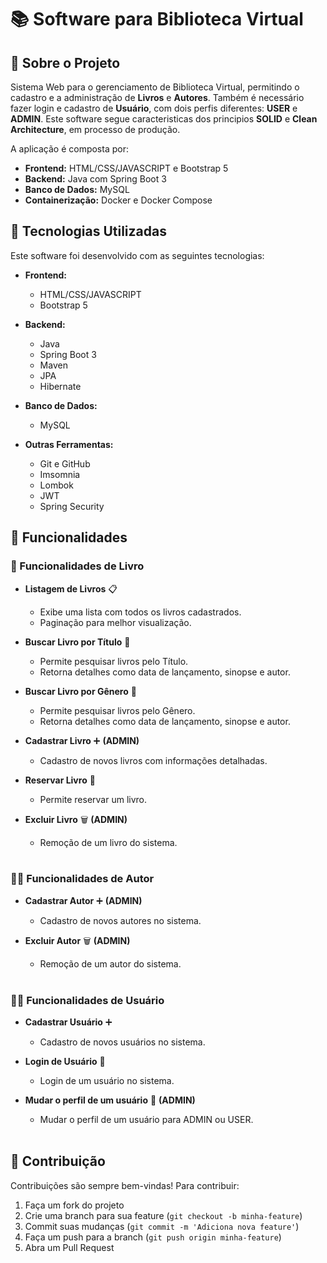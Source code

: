 # 📚 Software para Biblioteca Virtual

## 📌 Sobre o Projeto

Sistema Web para o gerenciamento de Biblioteca Virtual, permitindo o cadastro e a administração de **Livros** e **Autores**. Também é necessário fazer login e cadastro de **Usuário**, com dois perfis diferentes: **USER** e **ADMIN**. Este software segue caracteristicas dos principios **SOLID** e **Clean Architecture**, em processo de produção.

A aplicação é composta por:

- **Frontend:** HTML/CSS/JAVASCRIPT e Bootstrap 5
- **Backend:** Java com Spring Boot 3
- **Banco de Dados:** MySQL
- **Containerização:** Docker e Docker Compose

## 🚀 Tecnologias Utilizadas

Este software foi desenvolvido com as seguintes tecnologias:

- **Frontend:**

  - HTML/CSS/JAVASCRIPT
  - Bootstrap 5

- **Backend:**

  - Java
  - Spring Boot 3
  - Maven
  - JPA
  - Hibernate


- **Banco de Dados:**

  - MySQL

- **Outras Ferramentas:**

  - Git e GitHub
  - Imsomnia
  - Lombok
  - JWT
  - Spring Security

## 🔧 Funcionalidades

### 📖 Funcionalidades de Livro

- **Listagem de Livros** 📋

  - Exibe uma lista com todos os livros cadastrados.
  - Paginação para melhor visualização.

- **Buscar Livro por Título** 🔎

  - Permite pesquisar livros pelo Título.
  - Retorna detalhes como data de lançamento, sinopse e autor.
 
- **Buscar Livro por Gênero** 🔎

  - Permite pesquisar livros pelo Gênero.
  - Retorna detalhes como data de lançamento, sinopse e autor.

- **Cadastrar Livro** ➕ **(ADMIN)**

  - Cadastro de novos livros com informações detalhadas.
 
- **Reservar Livro** 📌

  - Permite reservar um livro.

- **Excluir Livro** 🗑️ **(ADMIN)**

  - Remoção de um livro do sistema.<br><br>


### 👨‍💼  Funcionalidades de Autor

- **Cadastrar Autor** ➕ **(ADMIN)**

  - Cadastro de novos autores no sistema.

- **Excluir Autor** 🗑️ **(ADMIN)**

  - Remoção de um autor do sistema.<br><br>
 

### 👨‍💼  Funcionalidades de Usuário

- **Cadastrar Usuário** ➕

  - Cadastro de novos usuários no sistema.

- **Login de Usuário** 🔑

  - Login de um usuário no sistema.
 
- **Mudar o perfil de um usuário** 🔄 **(ADMIN)**

  - Mudar o perfil de um usuário para ADMIN ou USER.<br><br>

## 🤝 Contribuição

Contribuições são sempre bem-vindas! Para contribuir:

1. Faça um fork do projeto
2. Crie uma branch para sua feature (`git checkout -b minha-feature`)
3. Commit suas mudanças (`git commit -m 'Adiciona nova feature'`)
4. Faça um push para a branch (`git push origin minha-feature`)
5. Abra um Pull Request
